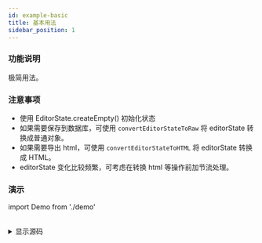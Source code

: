 ```yaml
---
id: example-basic
title: 基本用法
sidebar_position: 1
---
```


### 功能说明

极简用法。

### 注意事项

- 使用 EditorState.createEmpty() 初始化状态
- 如果需要保存到数据库，可使用 `convertEditorStateToRaw` 将 editorState 转换成普通对象。
- 如果需要导出 html，可使用 `convertEditorStateToHTML` 将 editorState 转换成 HTML。
- editorState 变化比较频繁，可考虑在转换 html 等操作前加节流处理。

### 演示

import Demo from './demo'

<Demo />

<br />

<details>
  <summary>显示源码</summary>

```tsx
import React, { useState } from "react";
import Editor, {
  EditorState,
  convertEditorStateToHTML,
  convertEditorStateToRaw,
} from "kedao";

const Demo = () => {
  const [editorState, setEditorState] = useState(EditorState.createEmpty());

  const handleChange = (newEditorState: EditorState) => {
    setEditorState(newEditorState);
    console.log("raw: ", convertEditorStateToRaw(newEditorState));
    console.log("html: ", convertEditorStateToHTML(newEditorState, {}));
  };
  return <Editor value={editorState} onChange={handleChange} />;
};

export default Demo;
```

</details>
